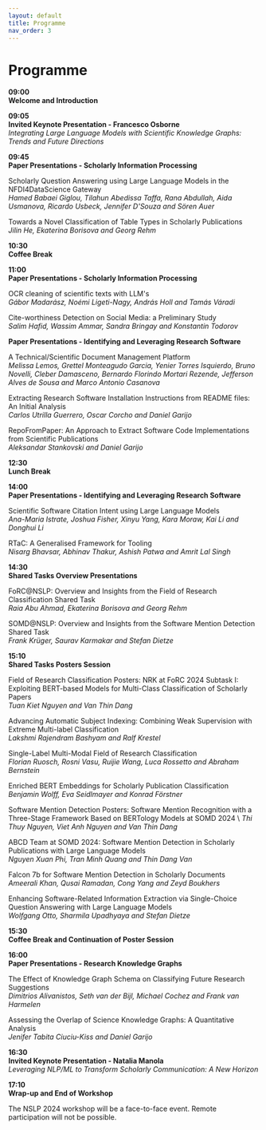 ```yaml
---
layout: default
title: Programme
nav_order: 3
---
```


# Programme

**09:00 \
Welcome and Introduction**

**09:05	\
Invited Keynote Presentation - Francesco Osborne** \
_Integrating Large Language Models with Scientific Knowledge Graphs: Trends and Future Directions_

**09:45 \
Paper Presentations - Scholarly Information Processing**  

Scholarly Question Answering using Large Language Models in the NFDI4DataScience Gateway \
_Hamed Babaei Giglou, Tilahun Abedissa Taffa, Rana Abdullah, Aida Usmanova, Ricardo Usbeck, Jennifer D'Souza and Sören Auer_

Towards a Novel Classification of Table Types in Scholarly Publications \
_Jilin He, Ekaterina Borisova and Georg Rehm_

**10:30	\
Coffee Break**

**11:00 \
Paper Presentations - Scholarly Information Processing**  

OCR cleaning of scientific texts with LLM's \
_Gábor Madarász, Noémi Ligeti-Nagy, András Holl and Tamás Váradi_

Cite-worthiness Detection on Social Media: a Preliminary Study \
_Salim Hafid, Wassim Ammar, Sandra Bringay and Konstantin Todorov_

**Paper Presentations - Identifying and Leveraging Research Software**  

A Technical/Scientific Document Management Platform \
_Melissa Lemos, Grettel Monteagudo Garcia, Yenier Torres Isquierdo, Bruno Novelli, Cleber Damasceno, Bernardo Florindo Mortari Rezende, Jefferson Alves de Sousa and Marco Antonio Casanova_

Extracting Research Software Installation Instructions from README files: An Initial Analysis \
_Carlos Utrilla Guerrero, Oscar Corcho and Daniel Garijo_

RepoFromPaper: An Approach to Extract Software Code Implementations from Scientific Publications \
_Aleksandar Stankovski and Daniel Garijo_

**12:30	\
Lunch Break**

**14:00 \
Paper Presentations - Identifying and Leveraging Research Software**  

Scientific Software Citation Intent using Large Language Models \
_Ana-Maria Istrate, Joshua Fisher, Xinyu Yang, Kara Moraw, Kai Li and Donghui Li_

RTaC: A Generalised Framework for Tooling \
_Nisarg Bhavsar, Abhinav Thakur, Ashish Patwa and Amrit Lal Singh_

**14:30 \
Shared Tasks Overview Presentations**  

FoRC@NSLP: Overview and Insights from the Field of Research Classification Shared Task \
_Raia Abu Ahmad, Ekaterina Borisova and Georg Rehm_   

SOMD@NSLP: Overview and Insights from the Software Mention Detection Shared Task \
_Frank Krüger, Saurav Karmakar and Stefan Dietze_

**15:10 \
Shared Tasks Posters Session**  

Field of Research Classification Posters: 
NRK at FoRC 2024 Subtask I: Exploiting BERT-based Models for Multi-Class Classification of Scholarly Papers \
_Tuan Kiet Nguyen and Van Thin Dang_

Advancing Automatic Subject Indexing: Combining Weak Supervision with Extreme Multi-label Classification \
_Lakshmi Rajendram Bashyam and Ralf Krestel_

Single-Label Multi-Modal Field of Research Classification \
_Florian Ruosch, Rosni Vasu, Ruijie Wang, Luca Rossetto and Abraham Bernstein_

Enriched BERT Embeddings for Scholarly Publication Classification \
_Benjamin Wolff, Eva Seidlmayer and Konrad Förstner_

Software Mention Detection Posters: 
Software Mention Recognition with a Three-Stage Framework Based on BERTology Models at SOMD 2024 \ 
_Thi Thuy Nguyen, Viet Anh Nguyen and Van Thin Dang_

ABCD Team at SOMD 2024: Software Mention Detection in Scholarly Publications with Large Language Models \
_Nguyen Xuan Phi, Tran Minh Quang and Thin Dang Van_

Falcon 7b for Software Mention Detection in Scholarly Documents \
_Ameerali Khan, Qusai Ramadan, Cong Yang and Zeyd Boukhers_

Enhancing Software-Related Information Extraction via Single-Choice Question Answering with Large Language Models \
_Wolfgang Otto, Sharmila Upadhyaya and Stefan Dietze_


**15:30 \
Coffee Break and Continuation of Poster Session**

**16:00 \
Paper Presentations - Research Knowledge Graphs** 

The Effect of Knowledge Graph Schema on Classifying Future Research Suggestions \
_Dimitrios Alivanistos, Seth van der Bijl, Michael Cochez and Frank van Harmelen_

Assessing the Overlap of Science Knowledge Graphs: A Quantitative Analysis \
_Jenifer Tabita Ciuciu-Kiss and Daniel Garijo_

**16:30	\
Invited Keynote Presentation - Natalia Manola** \
_Leveraging NLP/ML to Transform Scholarly Communication: A New Horizon_

**17:10 \
Wrap-up and End of Workshop**


The NSLP 2024 workshop will be a face-to-face event. Remote participation will not be possible.

